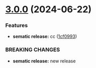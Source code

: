 # [3.0.0](https://github.com/RamaRaju-personal-org/ami-jenkins/compare/v2.1.0...v3.0.0) (2024-06-22)


### Features

* **sematic release:** cc ([1cf0993](https://github.com/RamaRaju-personal-org/ami-jenkins/commit/1cf09937a47698547544f5e4b8e17fb892b3b5bd))


### BREAKING CHANGES

* **sematic release:** new release
